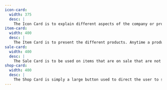 ```yaml
---
icon-card:
  width: 375
  desc: |
    The Icon Card is to explain different aspects of the company or products. For example, they are to be used to describe the core company values. The text should always be accompanied by an icon as a visual aid.
item-card:
  width: 400
  desc: |
    The Item Card is to present the different products. Anytime a product is displayed, it should be in this card. They can be used anywhere that is appropriate.
sale-card:
  width: 400
  desc: |
    The Sale Card is to be used on items that are on sale that are not on the Sale Page specifically. For example, it can be used to showcase sale items on the front page.
shop-card:
  width: 400
  desc: |
    The Shop Card is simply a large button used to direct the user to specific product sections. The image used must represent the product itself.
---
```

